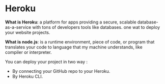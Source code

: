 # Heroku

**What is Heroku**: a platform for apps providing a secure, scalable database-as-a-service with tons of developers tools like databases. one wat to deploy your website projects.

**What is node.js**: is a runtime environment, piece of code, or program that translates your code to language that my machine understands, like compiler or interpreter.

You can deploy your project in two way :
- By connecting your GitHub repo to your Heroku.
- By Heroku CLI.